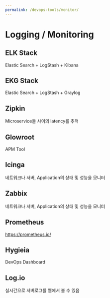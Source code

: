 ```yaml
---
permalink: /devops-tools/monitor/
---
```


# Logging / Monitoring

## ELK Stack

Elastic Search + LogStash + Kibana

## EKG Stack

Elastic Search + LogStash + Graylog

## Zipkin

Microservice들 사이의 latency를 추적

## Glowroot

APM Tool

## Icinga

네트워크나 서버, Application의 상태 및 성능을 모니터

## Zabbix

네트워크나 서버, Application의 상태 및 성능을 모니터

## Prometheus

https://prometheus.io/

## Hygieia

DevOps Dashboard

## Log.io

실시간으로 서버로그를 웹에서 볼 수 있음

